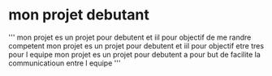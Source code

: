  # mon projet debutant

''' mon projet es un projet pour debutent et iil pour objectif de me randre competent 
  mon projet es un projet pour debutent et iil pour objectif etre tres pour l equipe 
  mon projet es un projet pour debutent a pour but de facilite la communicatioun entre l equipe  '''
 
